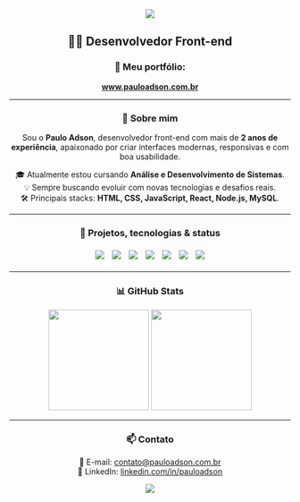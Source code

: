 <div align="center">

<img src="https://capsule-render.vercel.app/api?type=waving&height=80&color=44cc11&section=header"/>

## 👨‍💻 Desenvolvedor Front-end

### 🚀 Meu portfólio:  
<a href="https://www.pauloadson.com.br/" target="_blank"><strong>www.pauloadson.com.br</strong></a>

---

### 👋 Sobre mim

Sou o **Paulo Adson**, desenvolvedor front-end com mais de **2 anos de experiência**, apaixonado por criar interfaces modernas, responsivas e com boa usabilidade.

🎓 Atualmente estou cursando **Análise e Desenvolvimento de Sistemas**.  
💡 Sempre buscando evoluir com novas tecnologias e desafios reais.  
🛠️ Principais stacks: **HTML, CSS, JavaScript, React, Node.js, MySQL**.

---

### 🚧 Projetos, tecnologias & status

<img style="margin: 5px;" src="https://img.shields.io/badge/JavaScript-F7DF1E?style=for-the-badge&logo=javascript&logoColor=black"/>
<img style="margin: 5px;" src="https://img.shields.io/badge/React-20232A?style=for-the-badge&logo=react&logoColor=61DAFB"/>
<img style="margin: 5px;" src="https://img.shields.io/badge/TypeScript-007ACC?style=for-the-badge&logo=typescript&logoColor=white"/>
<img style="margin: 5px;" src="https://img.shields.io/badge/node.js-6DA55F?style=for-the-badge&logo=node.js&logoColor=white"/>
<img style="margin: 5px;" src="https://img.shields.io/badge/MySQL-00000F?style=for-the-badge&logo=mysql&logoColor=white"/>
<img style="margin: 5px;" src="https://img.shields.io/badge/Figma-696969?style=for-the-badge&logo=figma&logoColor=white"/>
<img style="margin: 5px;" src="https://img.shields.io/badge/GIT-E44C30?style=for-the-badge&logo=git&logoColor=white"/>

---

### 📊 GitHub Stats

<img height="180em" src="https://github-readme-stats.vercel.app/api?username=PauloAdson&show_icons=true&theme=react&bg_color=20232a&title_color=61dafb&text_color=ffffff&hide_border=true"/>
<img height="180em" src="https://github-readme-stats.vercel.app/api/top-langs/?username=PauloAdson&layout=normal&langs_count=6&card_width=563&theme=synthwave&bg_color=20232a&title_color=61dafb&text_color=FFFFFF&hide_border=true"/>

---

### 📫 Contato
📧 E-mail: contato@pauloadson.com.br  
💼 LinkedIn: [linkedin.com/in/pauloadson](https://www.linkedin.com/in/pauloadson)

<img src="https://capsule-render.vercel.app/api?type=waving&height=80&color=44cc11&section=footer"/>

</div>
